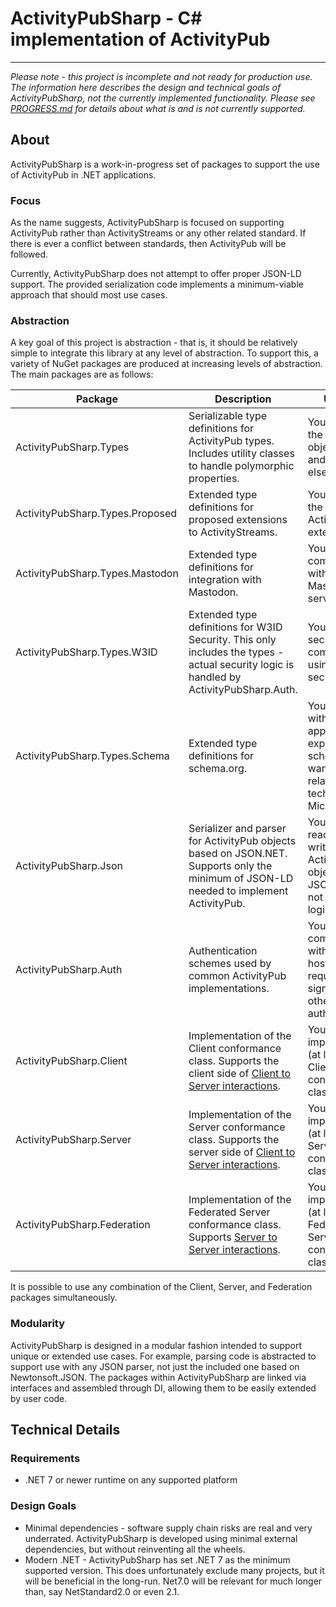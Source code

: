 ﻿# ActivityPubSharp - C# implementation of ActivityPub

---

*Please note - this project is incomplete and not ready for production use. The information here describes the design and technical goals of ActivityPubSharp, not the currently implemented functionality. Please see [PROGRESS.md](PROGRESS.md) for details about what is and is not currently supported.*

## About
ActivityPubSharp is a work-in-progress set of packages to support the use of ActivityPub in .NET applications.

### Focus
As the name suggests, ActivityPubSharp is focused on supporting ActivityPub rather than ActivityStreams or any other related standard.
If there is ever a conflict between standards, then ActivityPub will be followed.

Currently, ActivityPubSharp does not attempt to offer proper JSON-LD support.
The provided serialization code implements a minimum-viable approach that should most use cases.

### Abstraction
A key goal of this project is abstraction - that is, it should be relatively simple to integrate this library at any level of abstraction.
To support this, a variety of NuGet packages are produced at increasing levels of abstraction.
The main packages are as follows:


| Package                         | Description                                                                                                                                                                     | Use Case                                                                                                         |
|---------------------------------|---------------------------------------------------------------------------------------------------------------------------------------------------------------------------------|------------------------------------------------------------------------------------------------------------------|
| ActivityPubSharp.Types          | Serializable type definitions for ActivityPub types. Includes utility classes to handle polymorphic properties.                                                                 | You only need the ActivityPub object types, and nothing else.                                                    |
| ActivityPubSharp.Types.Proposed | Extended type definitions for proposed extensions to ActivityStreams.                                                                                                           | You need to use the unreleased ActivityStreams extensions.                                                       |
| ActivityPubSharp.Types.Mastodon | Extended type definitions for integration with Mastodon.                                                                                                                        | You are communicating with a Mastodon server.                                                                    |
| ActivityPubSharp.Types.W3ID     | Extended type definitions for W3ID Security. This only includes the types - actual security logic is handled by ActivityPubSharp.Auth.                                          | You need to secure communications using W3ID security.                                                           |
| ActivityPubSharp.Types.Schema   | Extended type definitions for schema.org.                                                                                                                                       | You integrate with an application that expects a schema, or you want to use a related technology like Microdata. |
| ActivityPubSharp.Json           | Serializer and parser for ActivityPub objects based on JSON.NET. Supports only the minimum of JSON-LD needed to implement ActivityPub.                                          | You need to read and/or write ActivityPub objects as JSON, but do not need further logic.                        |
| ActivityPubSharp.Auth           | Authentication schemes used by common ActivityPub implementations.                                                                                                              | You will communicate with an external host which requires signatures or other authentication.                    |
| ActivityPubSharp.Client         | Implementation of the Client conformance class. Supports the client side of [Client to Server interactions](https://www.w3.org/TR/activitypub/#client-to-server-interactions).  | You are implementing (at least) the Client conformance class.                                                    |
| ActivityPubSharp.Server         | Implementation of the Server conformance class. Supports the server side of [Client to Server interactions](https://www.w3.org/TR/activitypub/#client-to-server-interactions).  | You are implementing (at least) the Server conformance class.                                                    |
| ActivityPubSharp.Federation     | Implementation of the Federated Server conformance class. Supports [Server to Server interactions](https://www.w3.org/TR/activitypub/#server-to-server-interactions).           | You are implementing (at least) the Federated Server conformance class.                                          |

It is possible to use any combination of the Client, Server, and Federation packages simultaneously.

### Modularity
ActivityPubSharp is designed in a modular fashion intended to support unique or extended use cases.
For example, parsing code is abstracted to support use with any JSON parser, not just the included one based on Newtonsoft.JSON.
The packages within ActivityPubSharp are linked via interfaces and assembled through DI, allowing them to be easily extended by user code.

## Technical Details

### Requirements
* .NET 7 or newer runtime on any supported platform

### Design Goals
* Minimal dependencies - software supply chain risks are real and very underrated. ActivityPubSharp is developed using minimal external dependencies, but without reinventing all the wheels.
* Modern .NET - ActivityPubSharp has set .NET 7 as the minimum supported version. This does unfortunately exclude many projects, but it will be beneficial in the long-run. Net7.0 will be relevant for much longer than, say NetStandard2.0 or even 2.1.